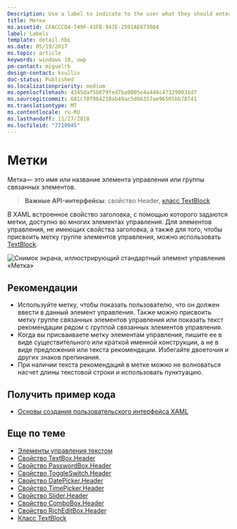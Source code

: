 ```yaml
---
Description: Use a label to indicate to the user what they should enter into an adjacent control. You can also label a group of related controls, or display instructional text near a group of related controls.
title: Метки
ms.assetid: CFACCCD4-749F-43FB-947E-2591AE673804
label: Labels
template: detail.hbs
ms.date: 05/19/2017
ms.topic: article
keywords: windows 10, uwp
pm-contact: miguelrb
design-contact: ksulliv
doc-status: Published
ms.localizationpriority: medium
ms.openlocfilehash: 4345daf5b879fed7ba9805e4a448c473299031d7
ms.sourcegitcommit: 681c70f964210ab49ac5d06357ae96505bb78741
ms.translationtype: MT
ms.contentlocale: ru-RU
ms.lasthandoff: 11/27/2018
ms.locfileid: "7710945"
---
```

# <a name="labels"></a>Метки

 

Метка— это имя или название элемента управления или группы связанных элементов.

> **Важные API-интерфейсы**: свойство Header, [класс TextBlock](https://msdn.microsoft.com/library/windows/apps/br209652)

В XAML встроенное свойство заголовка, с помощью которого задаются метки, доступно во многих элементах управления. Для элементов управления, не имеющих свойства заголовка, а также для того, чтобы присвоить метку группе элементов управления, можно использовать [TextBlock](https://msdn.microsoft.com/library/windows/apps/br209652).

![Снимок экрана, иллюстрирующий стандартный элемент управления «Метка»](images/label-standard.png)

## <a name="recommendations"></a>Рекомендации


-   Используйте метку, чтобы показать пользователю, что он должен ввести в данный элемент управления. Также можно присвоить метку группе связанных элементов управления или показать текст рекомендации рядом с группой связанных элементов управления.
-   Когда вы присваиваете метку элементам управления, пишите ее в виде существительного или краткой именной конструкции, а не в виде предложения или текста рекомендации. Избегайте двоеточия и других знаков препинания.
-   При наличии текста рекомендаций в метке можно не волноваться насчет длины текстовой строки и использовать пунктуацию.


## <a name="get-the-sample-code"></a>Получить пример кода
* [Основы создания пользовательского интерфейса XAML](https://github.com/Microsoft/Windows-universal-samples/blob/master/Samples/XamlUIBasics)

## <a name="related-topics"></a>Еще по теме
* [Элементы управления текстом](text-controls.md)
* [Свойство TextBox.Header](https://msdn.microsoft.com/library/windows/apps/dn252861)
* [Свойство PasswordBox.Header](https://msdn.microsoft.com/library/windows/apps/dn299051)
* [Свойство ToggleSwitch.Header](https://msdn.microsoft.com/library/windows/apps/br209713)
* [Свойство DatePicker.Header](https://msdn.microsoft.com/library/windows/apps/dn279460)
* [Свойство TimePicker.Header](https://msdn.microsoft.com/library/windows/apps/dn299286)
* [Свойство Slider.Header](https://msdn.microsoft.com/library/windows/apps/dn252829)
* [Свойство ComboBox.Header](https://msdn.microsoft.com/library/windows/apps/dn279416)
* [Свойство RichEditBox.Header](https://msdn.microsoft.com/library/windows/apps/dn252726)
* [Класс TextBlock](https://msdn.microsoft.com/library/windows/apps/br209652)

 

 




